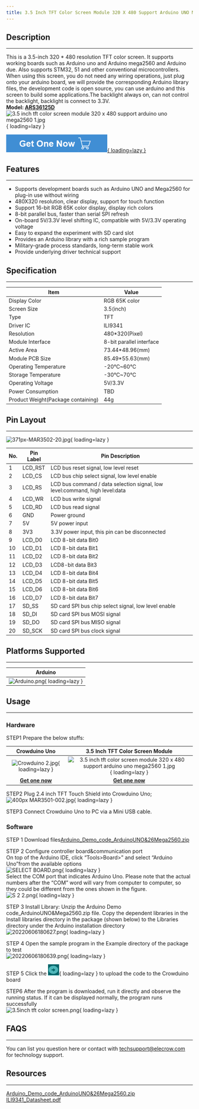 ```yaml
---
title: 3.5 Inch TFT Color Screen Module 320 X 480 Support Arduino UNO Mega2560
---
```


## Description
-----------

This is a 3.5-inch 320 \* 480 resolution TFT color screen. It supports working boards such as Arduino uno and Arduino mega2560 and Arduino due. Also supports STM32, 51 and other conventional microcontrollers.  
When using this screen, you do not need any wiring operations, just plug onto your arduino board, we will provide the corresponding Arduino library files, the development code is open source, you can use arduino and this screen to build some applications.The backlight always on, can not control the backlight, backlight is connect to 3.3V.  
**Model: [ARS36125D](https://www.elecrow.com/3-5-inch-tft-color-screen-module-320-x-480-support-arduino-uno-mega2560.html)**  
![3.5 inch tft color screen module 320 x 480 support arduino uno mega2560 1.jpg](https://wiki.elecrow.com/images/thumb/a/a2/3.5_inch_tft_color_screen_module_320_x_480_support_arduino_uno_mega2560_1.jpg/600px-3.5_inch_tft_color_screen_module_320_x_480_support_arduino_uno_mega2560_1.jpg){ loading=lazy }

[![Alt text](./assets/images/Get_one_now.png){ loading=lazy }](https://www.elecrow.com/3-5-inch-tft-color-screen-module-320-x-480-support-arduino-uno-mega2560.html?wiki "Title text")

## Features
--------

- Supports development boards such as Arduino UNO and Mega2560 for plug-in use without wiring
- 480X320 resolution, clear display, support for touch function
- Support 16-bit RGB 65K color display, display rich colors
- 8-bit parallel bus, faster than serial SPI refresh
- On-board 5V/3.3V level shifting IC, compatible with 5V/3.3V operating voltage
- Easy to expand the experiment with SD card slot
- Provides an Arduino library with a rich sample program
- Military-grade process standards, long-term stable work
- Provide underlying driver technical support

## Specification
-------------

| **Item** | **Value** |
|---|---|
| Display Color | RGB 65K color |
| Screen Size | 3.5(inch) |
| Type | TFT |
| Driver IC | ILI9341 |
| Resolution | 480\*320(Pixel) |
| Module Interface | 8-bit parallel interface |
| Active Area | 73.44\*48.96(mm) |
| Module PCB Size | 85.49\*55.63(mm) |
| Operating Temperature | -20℃~60℃ |
| Storage Temperature | -30℃~70℃ |
| Operating Voltage | 5V/3.3V |
| Power Consumption | TBD |
| Product Weight(Package containing) | 44g |

## Pin Layout
----------

![371px-MAR3502-20.jpg](https://wiki.elecrow.com/images/a/a7/371px-MAR3502-20.jpg){ loading=lazy }

| **No.** | **Pin Label** | **Pin Description** |
|---|---|---|
| 1 | LCD\_RST | LCD bus reset signal, low level reset |
| 2 | LCD\_CS | LCD bus chip select signal, low level enable |
| 3 | LCD\_RS | LCD bus command / data selection signal, low level:command, high level:data |
| 4 | LCD\_WR | LCD bus write signal |
| 5 | LCD\_RD | LCD bus read signal |
| 6 | GND | Power ground |
| 7 | 5V | 5V power input |
| 8 | 3V3 | 3.3V power input, this pin can be disconnected |
| 9 | LCD\_D0 | LCD 8-bit data Bit0 |
| 10 | LCD\_D1 | LCD 8-bit data Bit1 |
| 11 | LCD\_D2 | LCD 8-bit data Bit2 |
| 12 | LCD\_D3 | LCD8-bit data Bit3 |
| 13 | LCD\_D4 | LCD 8-bit data Bit4 |
| 14 | LCD\_D5 | LCD 8-bit data Bit5 |
| 15 | LCD\_D6 | LCD 8-bit data Bit6 |
| 16 | LCD\_D7 | LCD 8-bit data Bit7 |
| 17 | SD\_SS | SD card SPI bus chip select signal, low level enable |
| 18 | SD\_DI | SD card SPI bus MOSI signal |
| 19 | SD\_DO | SD card SPI bus MISO signal |
| 20 | SD\_SCK | SD card SPI bus clock signal |

## Platforms Supported
-------------------

| **Arduino** |
|:-:|
| ![Arduino.png](https://wiki.elecrow.com/images/6/63/Arduino.png){ loading=lazy } |

## Usage
-----

### **Hardware**

STEP1 Prepare the below stuffs: 

| **Crowduino Uno**                                            | **3.5 Inch TFT Color Screen Module**                         |
| :------------------------------------------------------------: | :------------------------------------------------------------: |
| ![Crowduino 2.jpg](https://wiki.elecrow.com/images/thumb/d/d4/Crowduino_2.jpg/500px-Crowduino_2.jpg){ loading=lazy } | ![3.5 inch tft color screen module 320 x 480 support arduino uno mega2560 1.jpg](https://wiki.elecrow.com/images/thumb/a/a2/3.5_inch_tft_color_screen_module_320_x_480_support_arduino_uno_mega2560_1.jpg/500px-3.5_inch_tft_color_screen_module_320_x_480_support_arduino_uno_mega2560_1.jpg){ loading=lazy } |
| [**Get one now**](https://www.elecrow.com/crowduino-unosd-v15-p-840.html) | [**Get one now**](https://www.elecrow.com/3-5-inch-tft-color-screen-module-320-x-480-support-arduino-uno-mega2560.html) |

STEP2 Plug 2.4 inch TFT Touch Shield into Crowduino Uno;  
![400px MAR3501-002.jpg](https://wiki.elecrow.com/images/2/28/400px_MAR3501-002.jpg){ loading=lazy }  

STEP3 Connect Crowduino Uno to PC via a Mini USB cable.

### **Software**

STEP 1 Download files[Arduino_Demo_code_ArduinoUNO&26Mega2560.zip](./files/Arduino-Demo-code-ArduinoUNO%26Mega2560-zip.md)  

STEP 2 Configure controller board&amp;communication port  
On top of the Arduino IDE, click “Tools&gt;Board&gt;” and select “Arduino Uno”from the available options  
![SELECT BOARD.png](https://wiki.elecrow.com/images/thumb/c/c5/SELECT_BOARD.png/700px-SELECT_BOARD.png){ loading=lazy }  
Select the COM port that indicates Arduino Uno. Please note that the actual numbers after the “COM” word will vary from computer to computer, so they could be different from the ones shown in the figure.  
![S 2 2.png](https://wiki.elecrow.com/images/thumb/d/d5/S_2_2.png/700px-S_2_2.png){ loading=lazy }  

STEP 3 Install Library: Unzip the Arduino Demo code\_ArduinoUNO&amp;Mega2560.zip file. Copy the dependent libraries in the Install libraries directory in the package (shown below) to the Libraries directory under the Arduino installation directory  
![20220606180627.png](https://wiki.elecrow.com/images/thumb/1/18/20220606180627.png/400px-20220606180627.png){ loading=lazy }

STEP 4 Open the sample program in the Example directory of the package to test  
![20220606180639.png](https://wiki.elecrow.com/images/thumb/3/38/20220606180639.png/500px-20220606180639.png){ loading=lazy }  

STEP 5 Click the ![Upload.png](./assets/images/30px-Upload.png){ loading=lazy } to upload the code to the Crowduino board  

STEP6 After the program is downloaded, run it directly and observe the running status. If it can be displayed normally, the program runs successfully  
![3.5inch tft color screen.png](https://wiki.elecrow.com/images/thumb/3/33/3.5inch_tft_color_screen.png/300px-3.5inch_tft_color_screen.png){ loading=lazy }  

## FAQS
----

You can list you question here or contact with techsupport@elecrow.com for technology support.

## Resources
---------

[Arduino\_Demo\_code\_ArduinoUNO&amp;26Mega2560.zip](./files/Arduino-Demo-code-ArduinoUNO%26Mega2560-zip.md)  
[ILI9341\_Datasheet.pdf](./files/ILI9341-Datasheet-pdf.md)